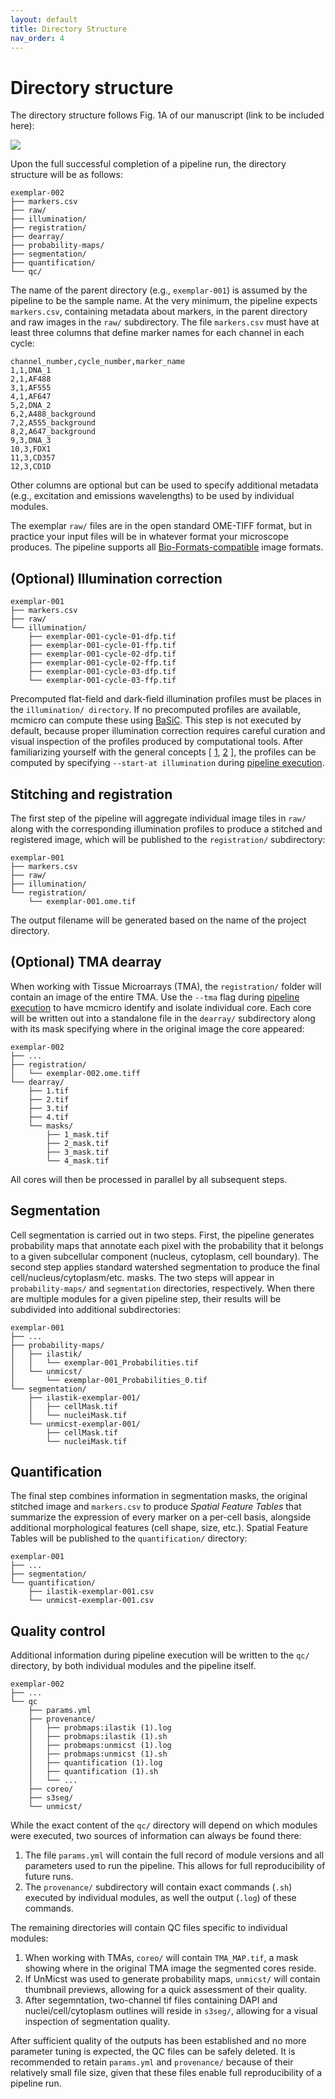 ```yaml
---
layout: default
title: Directory Structure
nav_order: 4
---
```


# Directory structure

The directory structure follows Fig. 1A of our manuscript (link to be included here):

![](images/Fig1.png)

Upon the full successful completion of a pipeline run, the directory structure will be as follows:

```
exemplar-002
├── markers.csv
├── raw/
├── illumination/
├── registration/
├── dearray/
├── probability-maps/
├── segmentation/
├── quantification/
└── qc/
```

The name of the parent directory (e.g., `exemplar-001`) is assumed by the pipeline to be the sample name.
At the very minimum, the pipeline expects `markers.csv`, containing metadata about markers, in the parent directory and raw images in the `raw/` subdirectory.
The file `markers.csv` must have at least three columns that define marker names for each channel in each cycle:

```
channel_number,cycle_number,marker_name
1,1,DNA_1
2,1,AF488
3,1,AF555
4,1,AF647
5,2,DNA_2
6,2,A488_background
7,2,A555_background
8,2,A647_background
9,3,DNA_3
10,3,FDX1
11,3,CD357
12,3,CD1D
```

Other columns are optional but can be used to specify additional metadata (e.g., excitation and emissions wavelengths) to be used by individual modules.

The exemplar `raw/` files are in the open standard OME-TIFF format, but in practice your input files will be in whatever format your microscope produces. The pipeline supports all [Bio-Formats-compatible](https://docs.openmicroscopy.org/bio-formats/6.0.1/supported-formats.html) image formats.

## (Optional) Illumination correction

```
exemplar-001
├── markers.csv
├── raw/
└── illumination/
    ├── exemplar-001-cycle-01-dfp.tif
    ├── exemplar-001-cycle-01-ffp.tif
    ├── exemplar-001-cycle-02-dfp.tif
    ├── exemplar-001-cycle-02-ffp.tif
    ├── exemplar-001-cycle-03-dfp.tif
    └── exemplar-001-cycle-03-ffp.tif
```

Precomputed flat-field and dark-field illumination profiles must be places in the `illumination/ directory`. If no precomputed profiles are available, mcmicro can compute these using [BaSiC](https://www.nature.com/articles/ncomms14836). This step is not executed by default, because proper illumination correction requires careful curation and visual inspection of the profiles produced by computational tools. After familiarizing yourself with the general concepts [ [1](https://emsis.eu/olh/HTML/topics_glossary_tem_shading_correction.html), [2](https://en.wikipedia.org/wiki/Flat-field_correction) ], the profiles can be computed by specifying `--start-at illumination` during [pipeline execution](running-mcmicro.html).

## Stitching and registration

The first step of the pipeline will aggregate individual image tiles in `raw/` along with the corresponding illumination profiles to produce a stitched and registered image, which will be published to the `registration/` subdirectory:

```
exemplar-001
├── markers.csv
├── raw/
├── illumination/
└── registration/
    └── exemplar-001.ome.tif
```

The output filename will be generated based on the name of the project directory.

## (Optional) TMA dearray

When working with Tissue Microarrays (TMA), the `registration/` folder will contain an image of the entire TMA. Use the `--tma` flag during [pipeline execution](running-mcmicro.html) to have mcmicro identify and isolate individual core. Each core will be written out into a standalone file in the `dearray/` subdirectory along with its mask specifying where in the original image the core appeared:

```
exemplar-002
├── ...
├── registration/
│   └── exemplar-002.ome.tiff
└── dearray/
    ├── 1.tif
    ├── 2.tif
    ├── 3.tif
    ├── 4.tif
    └── masks/
        ├── 1_mask.tif
        ├── 2_mask.tif
        ├── 3_mask.tif
        └── 4_mask.tif
```

All cores will then be processed in parallel by all subsequent steps.

## Segmentation

Cell segmentation is carried out in two steps. First, the pipeline generates probability maps that annotate each pixel with the probability that it belongs to a given subcellular component (nucleus, cytoplasm, cell boundary). The second step applies standard watershed segmentation to produce the final cell/nucleus/cytoplasm/etc. masks. The two steps will appear in `probability-maps/` and `segmentation` directories, respectively. When there are multiple modules for a given pipeline step, their results will be subdivided into additional subdirectories:

```
exemplar-001
├── ...
├── probability-maps/
│   ├── ilastik/
│   │   └── exemplar-001_Probabilities.tif
│   └── unmicst/
│       └── exemplar-001_Probabilities_0.tif
└── segmentation/
    ├── ilastik-exemplar-001/
    │   ├── cellMask.tif
    │   └── nucleiMask.tif
    └── unmicst-exemplar-001/
        ├── cellMask.tif
        └── nucleiMask.tif
```

## Quantification

The final step combines information in segmentation masks, the original stitched image and `markers.csv` to produce *Spatial Feature Tables* that summarize the expression of every marker on a per-cell basis, alongside additional morphological features (cell shape, size, etc.). Spatial Feature Tables will be published to the `quantification/` directory:

```
exemplar-001
├── ...
├── segmentation/
└── quantification/
    ├── ilastik-exemplar-001.csv
    └── unmicst-exemplar-001.csv
```

## Quality control

Additional information during pipeline execution will be written to the `qc/` directory, by both individual modules and the pipeline itself.

```
exemplar-002
├── ...
└── qc
    ├── params.yml
    ├── provenance/
    │   ├── probmaps:ilastik (1).log
    │   ├── probmaps:ilastik (1).sh
    │   ├── probmaps:unmicst (1).log
    │   ├── probmaps:unmicst (1).sh
    │   ├── quantification (1).log
    │   ├── quantification (1).sh
    │   └── ...
    ├── coreo/
    ├── s3seg/
    └── unmicst/
```

While the exact content of the `qc/` directory will depend on which modules were executed, two sources of information can always be found there:

1. The file `params.yml` will contain the full record of module versions and all parameters used to run the pipeline. This allows for full reproducibility of future runs.
1. The `provenance/` subdirectory will contain exact commands (`.sh`) executed by individual modules, as well the output (`.log`) of these commands.

The remaining directories will contain QC files specific to individual modules:

1. When working with TMAs, `coreo/` will contain `TMA_MAP.tif`, a mask showing where in the original TMA image the segmented cores reside.
1. If UnMicst was used to generate probability maps, `unmicst/` will contain thumbnail previews, allowing for a quick assessment of their quality.
1. After segemntation, two-channel tif files containing DAPI and nuclei/cell/cytoplasm outlines will reside in `s3seg/`, allowing for a visual inspection of segmentation quality.

After sufficient quality of the outputs has been established and no more parameter tuning is expected, the QC files can be safely deleted. It is recommended to retain `params.yml` and `provenance/` because of their relatively small file size, given that these files enable full reproducibility of a pipeline run.
